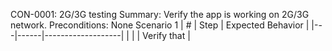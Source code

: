CON-0001: 2G/3G testing
Summary: Verify the app is working on 2G/3G network.
Preconditions: None
Scenario 1
 | \# | Step | Expected Behavior | 
 |---|------|-------------------| 
 |   |      | Verify that       | 
